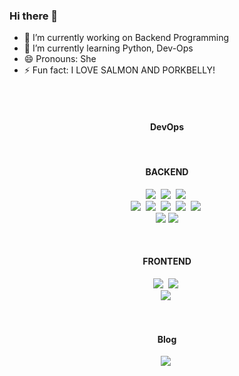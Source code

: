### Hi there 👋

- 🔭 I’m currently working on Backend Programming
- 🌱 I’m currently learning Python, Dev-Ops
- 😄 Pronouns: She
- ⚡ Fun fact: I LOVE SALMON AND PORKBELLY!
<!-- - 👯 I’m looking to collaborate on ...
- 🤔 I’m looking for help with ...
- 💬 Ask me about ...
- 📫 How to reach me: ... --> 

<br/>

  
<br/>

<h4 align="center"> DevOps </h4>
 
<p align="center">
</p>
<br/>
<h4 align="center"> BACKEND </h4>
 
<p align="center">
  <img src="https://img.shields.io/badge/Java-e75253?style=flat-square&logo=Java&logoColor=white"/></a>&nbsp 
  <img src="https://img.shields.io/badge/-python-%233776AB?style=flat-square&logo=python&logoColor=white"/></a>&nbsp 
  <img src="https://img.shields.io/badge/Javascript-ffb13b?style=flat-square&logo=javascript&logoColor=white"/></a>&nbsp
  <br>
  <img src="https://img.shields.io/badge/Spring-6D8B33F?style=flat-square&logo=Spring&logoColor=white"/>&nbsp 
  <img src="https://img.shields.io/badge/aws-333664?style=flat-square&logo=amazon-aws&logoColor=white"/></a>&nbsp 
  <img src="https://img.shields.io/badge/NGINX-009639?style=flat-square&logo=NGINX&logoColor=white"/></a>&nbsp;
  <img src="https://img.shields.io/badge/-FastApi-%23009688?style=flat-square&logo=fastapi&logoColor=white"/></a>&nbsp;
  <img src="https://img.shields.io/badge/-Flask-%23000000?style=flat-square&logo=flask&logoColor=white"/></a>&nbsp;
  <br>
  <img src="https://img.shields.io/badge/-MariaDb-%23003545?style=flat-square&logo=mariadb&logoColor=white"/>
  <img src="https://img.shields.io/badge/MongoDB-3fa037?style=flat-square&logo=MongoDB&logoColor=white"/>
</p>
<br/>

<h4 align="center"> FRONTEND </h4>
<p align="center">
  <img src="https://img.shields.io/badge/HTML-dd4b25?style=flat-square&logo=html5&logoColor=white"/></a>&nbsp 
  <img src="https://img.shields.io/badge/css-1572B6?style=flat-square&logo=css3&logoColor=white"/></a>&nbsp 
  <br>
  <img src="https://img.shields.io/badge/React-61DBFB?style=flat-square&logo=React&logoColor=white"/></a>&nbsp 
</p>

<br/>

<h4 align="center"> Blog </h4>
<p align="center">
  <a href="https://naly-the-best-cat.tistory.com/"><img src="https://img.shields.io/badge/-Tistory-%23000000?style=flat-square&logo=tistory&logoColor=white&logo=tistory&link=https://naly-the-best-cat.tistory.com/" /></a>&nbsp 
</p>

<br/>
